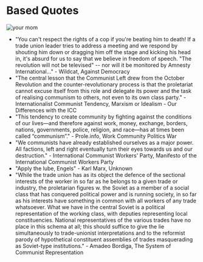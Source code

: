 # Based Quotes
![your mom](left-communist.png)

* "You can't respect the rights of a cop if you're beating him to death! If a trade union leader tries to address a meeting and we respond by shouting him down or dragging him off the stage and kicking his head in, it's absurd for us to say that we believe in freedom of speech. "The revolution will not be televised" -- nor will it be monitored by Amnesty International..." - Wildcat, Against Democracy
* "The central lesson that the Communist Left drew from the October Revolution and the counter-revolutionary process is that the proletariat cannot excuse itself from this role and delegate its power and the task of realising communism to others, not even to its own class party." - Internationalist Communist Tendency, Marxism or Idealism - Our Differences with the ICC
* "This tendency to create community by fighting against the conditions of our lives—and therefore against work, money, exchange, borders, nations, governments, police, religion, and race—has at times been called “communism”." - Prole.info, Work Community Politics War
* "We communists have already established ourselves as a major power. All factions, left and right eventually turn their eyes towards us and our destruction." - International Communist Workers' Party, Manifesto of the International Communist Workers Party
* "Apply the lube, Engels" - Karl Marx, Unknown
* "While the trade union has as its object the defence of the sectional interests of the worker in so far as he belongs to a given trade or industry, the proletarian figures w. the Soviet as a member of a social class that has conquered political power and is running society, in so far as his interests have something in common with all workers of any trade whatsoever. What we have in the central Soviet is a political representation of the working class, with deputies representing local constituencies. National representatives of the various trades have no place in this schema at all; this should suffice to give the lie simultaneously to trade-unionist interpretations and to the reformist parody of hypothetical constituent assemblies of trades masquerading as Soviet-type institutions." - Amadeo Bordiga, The System of Communist Representation
